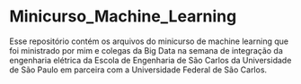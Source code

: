 # Minicurso_Machine_Learning
Esse repositório contém os arquivos do minicurso de machine learning que foi ministrado por mim e colegas da Big Data na semana de integração da engenharia elétrica da Escola de Engenharia de São Carlos da Universidade de São Paulo em parceira com a Universidade Federal de São Carlos.
